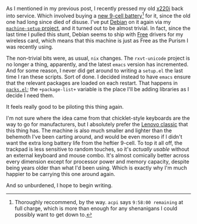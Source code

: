 As I mentioned in my previous post, I recently pressed my old [x220i](TODO) back into service. Which involved buying a [new 9-cell battery](https://www.amazon.ca/Willino-Replacement-Battery-0A36282-ThinkPad/dp/B01LYNB6ZN/ref=sr_1_2?ie=UTF8&qid=1500557420&sr=8-2&keywords=lenovo+x220+battery)[^thoroughly-recommend] for it, since the old one had long since died of disuse. I've put [Debian](https://www.debian.org/distrib/) on it again via my [`machine-setup` project](https://github.com/inaimathi/machine-setup), and it turned out to be almost trivial. In fact, since the last time I pulled this stunt, Debian seems to ship with [Free](https://www.gnu.org/philosophy/free-sw.en.html) drivers for my wireless card, which means that this machine is just as Free as the Purism I was recently using.

[^thoroughly-recommend]: Thoroughly reccommend, by the way. `acpi` says `9:58:00 remaining` at full charge, which is more than enough for any shenanigans I could possibly want to get down to.

The non-trivial bits were, as usual, `nix` changes. The `rxvt-unicode` project is no longer a thing, apparently, and the latest `emacs` version has incremented. And for some reason, I never did get around to writing a `setup.el` the last time I ran these scripts. Sort of done. I decided instead to have `emacs` ensure that the relevant packages are loaded on each restart. That happens in [`packs.el`](https://github.com/inaimathi/machine-setup/blob/master/packs.el); the `+package-list+` variable is the place I'll be adding libraries as I decide I need them.

It feels really good to be piloting this thing again.

I'm not sure where the idea came from that chicklet-style keyboards are the way to go for manufacturers, but I absolutely prefer the [Lenovo classic](http://laptoping.com/no-more-classic-thinkpad-laptop-keyboards.html) that this thing has. The machine is also much smaller and lighter than the behemoth I've been carting around, and would be even moreso if I didn't want the extra long battery life from the heftier 9-cell. To top it all off, the trackpad is less sensitive to random touches, so it's _actually usable_ without an external keyboard and mouse combo. It's almost comically better across every dimension except for processor power and memory capacity, despite being years older than what I'd been using. Which is exactly why I'm much happier to be carrying this one around again.

And so unburdened, I hope to begin writing.
